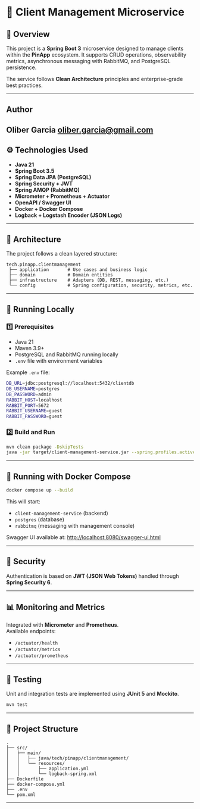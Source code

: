 
# 📘 Client Management Microservice

## 🧩 Overview
This project is a **Spring Boot 3** microservice designed to manage clients within the **PinApp** ecosystem. 
It supports CRUD operations, observability metrics, asynchronous messaging with RabbitMQ, and PostgreSQL persistence.

The service follows **Clean Architecture** principles and enterprise-grade best practices.

---
## Author
Oliber Garcia
oliber.garcia@gmail.com
---

## ⚙️ Technologies Used
- **Java 21**
- **Spring Boot 3.5**
- **Spring Data JPA (PostgreSQL)**
- **Spring Security + JWT**
- **Spring AMQP (RabbitMQ)**
- **Micrometer + Prometheus + Actuator**
- **OpenAPI / Swagger UI**
- **Docker + Docker Compose**
- **Logback + Logstash Encoder (JSON Logs)**

---

## 🧱 Architecture
The project follows a clean layered structure:

```
tech.pinapp.clientmanagement
 ├── application       # Use cases and business logic
 ├── domain            # Domain entities
 ├── infrastructure    # Adapters (DB, REST, messaging, etc.)
 └── config            # Spring configuration, security, metrics, etc.
```

---

## 🚀 Running Locally

### 1️⃣ Prerequisites
- Java 21
- Maven 3.9+
- PostgreSQL and RabbitMQ running locally
- `.env` file with environment variables

Example `.env` file:
```bash
DB_URL=jdbc:postgresql://localhost:5432/clientdb
DB_USERNAME=postgres
DB_PASSWORD=admin
RABBIT_HOST=localhost
RABBIT_PORT=5672
RABBIT_USERNAME=guest
RABBIT_PASSWORD=guest
```

### 2️⃣ Build and Run
```bash
mvn clean package -DskipTests
java -jar target/client-management-service.jar --spring.profiles.active=local
```

---

## 🐳 Running with Docker Compose

```bash
docker compose up --build
```
This will start:
- `client-management-service` (backend)
- `postgres` (database)
- `rabbitmq` (messaging with management console)

Swagger UI available at: [http://localhost:8080/swagger-ui.html](http://localhost:8080/swagger-ui.html)

---

## 🔐 Security
Authentication is based on **JWT (JSON Web Tokens)** handled through **Spring Security 6**.

---

## 📊 Monitoring and Metrics
Integrated with **Micrometer** and **Prometheus**.  
Available endpoints:
- `/actuator/health`
- `/actuator/metrics`
- `/actuator/prometheus`

---

## 🧪 Testing
Unit and integration tests are implemented using **JUnit 5** and **Mockito**.

```bash
mvn test
```

---

## 📁 Project Structure
```
.
├── src/
│   ├── main/
│   │   ├── java/tech/pinapp/clientmanagement/
│   │   └── resources/
│   │       ├── application.yml
│   │       └── logback-spring.xml
├── Dockerfile
├── docker-compose.yml
├── .env
└── pom.xml
```

---
